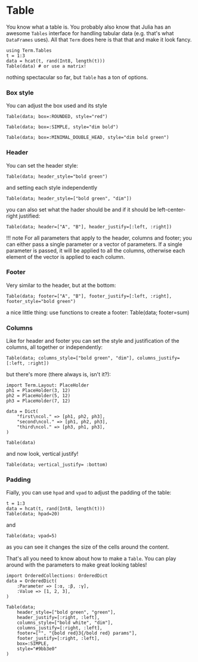 # Table
You know what a table is. You probably also know that Julia has an awesome `Tables` interface for handling tabular data (e.g. that's what `DataFrames` uses). All that `Term` does here is that that and make it look fancy. 

```@example tb
using Term.Tables
t = 1:3
data = hcat(t, rand(Int8, length(t)))
Table(data) # or use a matrix!
```

nothing spectacular so far, but `Table` has a ton of options.

### Box style
You can adjust the box used and its style
```@example tb
Table(data; box=:ROUNDED, style="red")
```
```@example tb
Table(data; box=:SIMPLE, style="dim bold")
```
```@example tb
Table(data; box=:MINIMAL_DOUBLE_HEAD, style="dim bold green")
```

### Header
You can set the header style:
```@example tb
Table(data; header_style="bold green")
```
and setting each style independently
```@example tb
Table(data; header_style=["bold green", "dim"])
```


you can also set what the hader should be and if it should be left-center-right justified:
```@example tb
Table(data; header=["A", "B"], header_justify=[:left, :right])
```

!!! note
    For all parameters that apply to the header, columns and footer; you can either pass a single parameter or a vector of parameters. If a single parameter is passed, it will be applied to all the columns, otherwise each element of the vector is applied to each column.

### Footer
Very similar to the header, but at the bottom:
```@example tb
Table(data; footer=["A", "B"], footer_justify=[:left, :right], footer_style="bold green")
```

a nice little thing: use functions to create a footer:
Table(data; footer=sum)

### Columns
Like for header and footer you can set the style and justification of the columns, all together or independently:
```@example tb
Table(data; columns_style=["bold green", "dim"], columns_justify=[:left, :right])
```

but there's more (there always is, isn't it?):
```@example tb
import Term.Layout: PlaceHolder
ph1 = PlaceHolder(3, 12)
ph2 = PlaceHolder(5, 12)
ph3 = PlaceHolder(7, 12)

data = Dict(
    "first\ncol." => [ph1, ph2, ph3],
    "second\ncol." => [ph1, ph2, ph3],
    "third\ncol." => [ph3, ph1, ph3],
)

Table(data)
```

and now look, vertical justify!
```@example tb
Table(data; vertical_justify= :bottom)
```

### Padding
Fially, you can use `hpad` and `vpad` to adjust the padding of the table:
```@example tb
t = 1:3
data = hcat(t, rand(Int8, length(t)))
Table(data; hpad=20) 
```
and
```@example tb
Table(data; vpad=5)
```

as you can see it changes the size of the cells around the content.


That's all you need to know about how to make a `Table`. You can play around with the parameters to make great looking tables!
```@example tb
import OrderedCollections: OrderedDict
data = OrderedDict(
    :Parameter => [:α, :β, :γ],
    :Value => [1, 2, 3],
)

Table(data;
    header_style=["bold green", "green"],
    header_justify=[:right, :left],
    columns_style=["bold white", "dim"],
    columns_justify=[:right, :left],
    footer=["", "{bold red}3{/bold red} params"],
    footer_justify=[:right, :left],
    box=:SIMPLE,
    style="#9bb3e0"
)
```